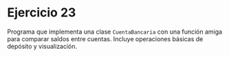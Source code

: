 # Ejercicio 23

Programa que implementa una clase `CuentaBancaria` con una función amiga para comparar saldos entre cuentas. Incluye operaciones básicas de depósito y visualización.
